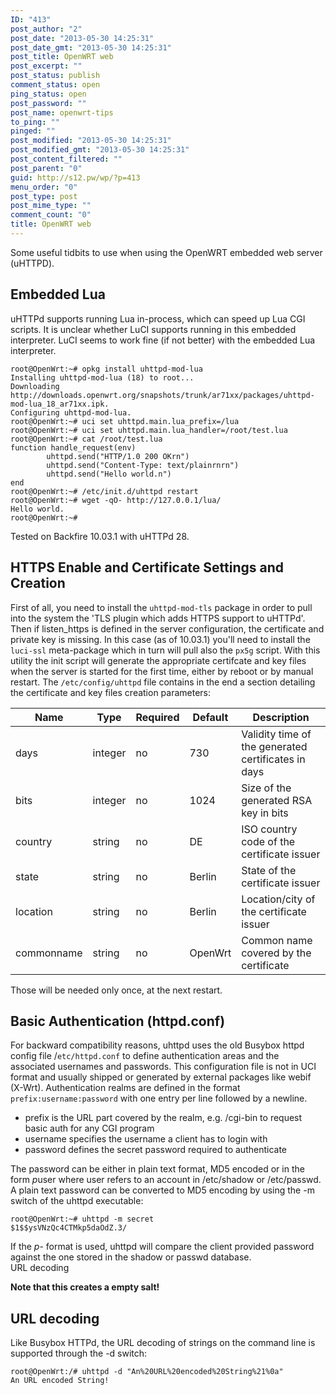 ```yaml
---
ID: "413"
post_author: "2"
post_date: "2013-05-30 14:25:31"
post_date_gmt: "2013-05-30 14:25:31"
post_title: OpenWRT web
post_excerpt: ""
post_status: publish
comment_status: open
ping_status: open
post_password: ""
post_name: openwrt-tips
to_ping: ""
pinged: ""
post_modified: "2013-05-30 14:25:31"
post_modified_gmt: "2013-05-30 14:25:31"
post_content_filtered: ""
post_parent: "0"
guid: http://s12.pw/wp/?p=413
menu_order: "0"
post_type: post
post_mime_type: ""
comment_count: "0"
title: OpenWRT web
---
```


Some useful tidbits to use when using the OpenWRT embedded web
server (uHTTPD).


Embedded Lua
------------

uHTTPd supports running Lua in-process, which can speed up Lua CGI
scripts. It is unclear whether LuCI supports running in this embedded
interpreter. LuCI seems to work fine (if not better) with the embedded
Lua interpreter.

    root@OpenWrt:~# opkg install uhttpd-mod-lua
    Installing uhttpd-mod-lua (18) to root...
    Downloading http://downloads.openwrt.org/snapshots/trunk/ar71xx/packages/uhttpd-mod-lua_18_ar71xx.ipk.
    Configuring uhttpd-mod-lua.
    root@OpenWrt:~# uci set uhttpd.main.lua_prefix=/lua
    root@OpenWrt:~# uci set uhttpd.main.lua_handler=/root/test.lua
    root@OpenWrt:~# cat /root/test.lua
    function handle_request(env)
            uhttpd.send("HTTP/1.0 200 OKrn")
            uhttpd.send("Content-Type: text/plainrnrn")
            uhttpd.send("Hello world.n")
    end
    root@OpenWrt:~# /etc/init.d/uhttpd restart
    root@OpenWrt:~# wget -qO- http://127.0.0.1/lua/
    Hello world.
    root@OpenWrt:~#
    

Tested on Backfire 10.03.1 with uHTTPd 28.

HTTPS Enable and Certificate Settings and Creation
--------------------------------------------------

First of all, you need to install the `uhttpd-mod-tls` package in order to pull into the system the 'TLS plugin which adds HTTPS support to uHTTPd'. Then if listen_https is defined in the server configuration, the certificate and private key is missing. In this case (as of 10.03.1) you'll need to install the `luci-ssl` meta-package which in turn will pull also the `px5g` script. With this utility the init script will generate the appropriate certifcate and key files when the server is started for the first time, either by reboot or by manual restart. The `/etc/config/uhttpd` file contains in the end a section detailing the certificate and key files creation parameters:

<table>
<thead>
<tr>
  <th>Name</th>
  <th>Type</th>
  <th>Required</th>
  <th>Default</th>
  <th>Description</th>
</tr>
</thead>
<tbody>
<tr>
  <td>days</td>
  <td>integer</td>
  <td>no</td>
  <td>730</td>
  <td>Validity time of the generated certificates in days</td>
</tr>
<tr>
  <td>bits</td>
  <td>integer</td>
  <td>no</td>
  <td>1024</td>
  <td>Size of the generated RSA key in bits</td>
</tr>
<tr>
  <td>country</td>
  <td>string</td>
  <td>no</td>
  <td>DE</td>
  <td>ISO country code of the certificate issuer</td>
</tr>
<tr>
  <td>state</td>
  <td>string</td>
  <td>no</td>
  <td>Berlin</td>
  <td>State of the certificate issuer</td>
</tr>
<tr>
  <td>location</td>
  <td>string</td>
  <td>no</td>
  <td>Berlin</td>
  <td>Location/city of the certificate issuer</td>
</tr>
<tr>
  <td>commonname</td>
  <td>string</td>
  <td>no</td>
  <td>OpenWrt</td>
  <td>Common name covered by the certificate</td>
</tr>
</tbody>
</table>

Those will be needed only once, at the next restart.

Basic Authentication (httpd.conf)
---------------------------------

For backward compatibility reasons, uhttpd uses the old Busybox httpd
config file /`etc/httpd.conf` to define authentication areas and the
associated usernames and passwords. This configuration file is not in
UCI format and usually shipped or generated by external packages like
webif (X-Wrt). Authentication realms are defined in the format
`prefix:username:password` with one entry per line followed by a
newline.

*   prefix is the URL part covered by the realm, e.g. /cgi-bin to request basic auth for any CGI program
*   username specifies the username a client has to login with
*   password defines the secret password required to authenticate

The password can be either in plain text format, MD5 encoded or in the
form $p$user where user refers to an account in /etc/shadow or
/etc/passwd. A plain text password can be converted to MD5 encoding by
using the -m switch of the uhttpd executable:

    root@OpenWrt:~# uhttpd -m secret
    $1$$ysVNzQc4CTMkp5daOdZ.3/

If the $p$- format is used, uhttpd will compare the client provided
password against the one stored in the shadow or passwd database.  
URL decoding  
  

**Note that this creates a empty salt!**

URL decoding
------------

Like Busybox HTTPd, the URL decoding of strings on the command line is supported through the -d switch:

    root@OpenWrt:/# uhttpd -d "An%20URL%20encoded%20String%21%0a"
    An URL encoded String!
    

